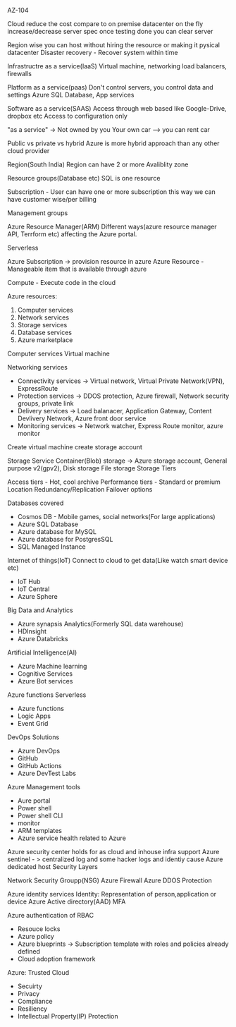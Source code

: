 AZ-104

Cloud reduce the cost compare to on premise datacenter
on the fly increase/decrease server spec
once testing done you can clear server

Region wise you can host without hiring the resource or making it pysical datacenter
Disaster recovery - Recover system within time

Infrastructre as a service(IaaS)
Virtual machine, networking load balancers, firewalls

Platform as a service(paas)
Don't control servers, you control data and settings
Azure SQL Database, App services

Software as a service(SAAS)
Access through web based like Google-Drive, dropbox etc
Access to configuration only

"as a service" -> Not owned by you
Your own car --> you can rent car

Public vs private vs hybrid
Azure is more hybrid approach than any other cloud provider

Region(South India)
Region can have 2 or more Avaliblity zone

Resource groups(Database etc)
SQL is one resource

Subscription - User can have one or more subscription this way we can have customer
wise/per billing

Management groups

Azure Resource Manager(ARM)
Different ways(azure resource manager API, Terrform etc) affecting the Azure portal.

Serverless

Azure Subscription -> provision resource in azure
Azure Resource - Manageable item that is available through azure

Compute - Execute code in the cloud

Azure resources:
 1. Computer services
 2. Network services
 3. Storage services
 4. Database services
 5. Azure marketplace

Computer services
Virtual machine

Networking services
 - Connectivity services -> Virtual network, Virtual Private Network(VPN), ExpressRoute
 - Protection services -> DDOS protection, Azure firewall, Network security groups, private link
 - Delivery services -> Load balanacer, Application Gateway, Content Devlivery Network, Azure front door service
 - Monitoring services -> Network watcher, Express Route monitor, azure monitor

Create virtual machine
create storage account

Storage Service
Container(Blob) storage -> Azure storage account, General purpose v2(gpv2), 
Disk storage
File storage
Storage Tiers

Access tiers - Hot, cool archive
Performance tiers - Standard or premium
Location
Redundancy/Replication
Failover options

Databases covered
- Cosmos DB - Mobile games, social networks(For large applications)
- Azure SQL Database
- Azure database for MySQL
- Azure database for PostgresSQL
- SQL Managed Instance

Internet of things(IoT) Connect to cloud to get data(Like watch smart device etc)
- IoT Hub
- IoT Central
- Azure Sphere

Big Data and Analytics
- Azure synapsis Analytics(Formerly SQL data warehouse)
- HDInsight
- Azure Databricks

Artificial Intelligence(AI)
- Azure Machine learning
- Cognitive Services
- Azure Bot services

Azure functions
Serverless
- Azure functions
- Logic Apps
- Event Grid

DevOps Solutions
- Azure DevOps
- GitHub
- GitHub Actions
- Azure DevTest Labs

Azure Management tools
- Aure portal 
- Power shell
- Power shell CLI
- monitor
- ARM templates
- Azure service health related to Azure

Azure security center holds for as cloud and inhouse infra support
Azure sentinel - > centralized log and some hacker logs and identiy cause
Azure dedicated host
Security Layers

Network Security Groupp(NSG)
Azure Firewall
Azure DDOS Protection

Azure identity services
Identity: Representation of person,application or device
Azure Active directory(AAD)
MFA

Azure authentication of RBAC
- Resouce locks
- Azure policy
- Azure blueprints -> Subscription template with roles and policies already defined
- Cloud adoption framework


Azure: Trusted Cloud
- Secuirty
- Privacy
- Compliance
- Resiliency
- Intellectual Property(IP) Protection

